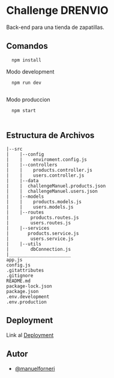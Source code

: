 
# Challenge DRENVIO

Back-end para una tienda de zapatillas.


## Comandos

```bash
  npm install

```
Modo development
```bash
  npm run dev
  
```
Modo produccion
```bash
  npm start
  
```
## Estructura de Archivos
    
    |--src
    |    |--config
    |    |    enviroment.config.js
    |    |--controllers
    |    |    products.controller.js
    |    |    users.controller.js
    |    |--data
    |    |  challengeManuel.products.json
    |    |  challengeManuel.users.json  
    |    |--models
    |    |    products.models.js
    |    |    users.models.js
    |    |--routes
    |        products.routes.js
    |        users.routes.js
    |    |--services
    |       products.service.js
    |        users.service.js
    |    |--utils
    |        dbConnection.js
    |_______________________    
    app.js
    config.js
    .gitattributes
    .gitignore
    README.md
    package-lock.json
    package.json
    .env.development
    .env.production


## Deployment

Link al [Deployment](https://prueba-tecnica-drenvio-w127.onrender.com/)





## Autor

- [@manuelforneri](https://github.com/ManuelForneri)

